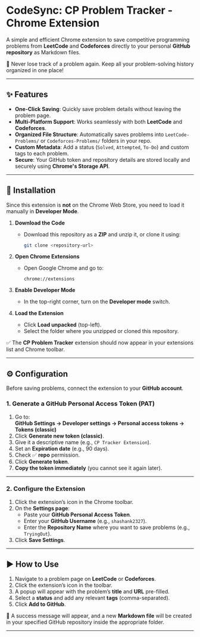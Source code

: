 # CodeSync: CP Problem Tracker - Chrome Extension

A simple and efficient Chrome extension to save competitive programming problems from **LeetCode** and **Codeforces** directly to your personal **GitHub repository** as Markdown files.  

🚀 Never lose track of a problem again. Keep all your problem-solving history organized in one place!

---

## ✨ Features

- **One-Click Saving**: Quickly save problem details without leaving the problem page.  
- **Multi-Platform Support**: Works seamlessly with both **LeetCode** and **Codeforces**.  
- **Organized File Structure**: Automatically saves problems into `LeetCode-Problems/` or `Codeforces-Problems/` folders in your repo.  
- **Custom Metadata**: Add a status (`Solved`, `Attempted`, `To-Do`) and custom tags to each problem.  
- **Secure**: Your GitHub token and repository details are stored locally and securely using **Chrome's Storage API**.  

---

## 🔧 Installation

Since this extension is **not** on the Chrome Web Store, you need to load it manually in **Developer Mode**.

1. **Download the Code**  
   - Download this repository as a **ZIP** and unzip it, or clone it using:  
     ```bash
     git clone <repository-url>
     ```

2. **Open Chrome Extensions**  
   - Open Google Chrome and go to:  
     ```
     chrome://extensions
     ```

3. **Enable Developer Mode**  
   - In the top-right corner, turn on the **Developer mode** switch.  

4. **Load the Extension**  
   - Click **Load unpacked** (top-left).  
   - Select the folder where you unzipped or cloned this repository.  

✅ The **CP Problem Tracker** extension should now appear in your extensions list and Chrome toolbar.

---

## ⚙️ Configuration

Before saving problems, connect the extension to your **GitHub account**.

### 1. Generate a GitHub Personal Access Token (PAT)

1. Go to:  
   **GitHub Settings → Developer settings → Personal access tokens → Tokens (classic)**  
2. Click **Generate new token (classic)**.  
3. Give it a descriptive name (e.g., `CP Tracker Extension`).  
4. Set an **Expiration date** (e.g., 90 days).  
5. Check ✅ **repo** permission.  
6. Click **Generate token**.  
7. **Copy the token immediately** (you cannot see it again later).

---

### 2. Configure the Extension

1. Click the extension’s icon in the Chrome toolbar.  
2. On the **Settings page**:  
   - Paste your **GitHub Personal Access Token**.  
   - Enter your **GitHub Username** (e.g., `shashank2327`).  
   - Enter the **Repository Name** where you want to save problems (e.g., `TryingOut`).  
3. Click **Save Settings**.  

---

## ▶️ How to Use

1. Navigate to a problem page on **LeetCode** or **Codeforces**.  
2. Click the extension’s icon in the toolbar.  
3. A popup will appear with the problem’s **title** and **URL** pre-filled.  
4. Select a **status** and add any relevant **tags** (comma-separated).  
5. Click **Add to GitHub**.  

🎉 A success message will appear, and a new **Markdown file** will be created in your specified GitHub repository inside the appropriate folder.  

---

